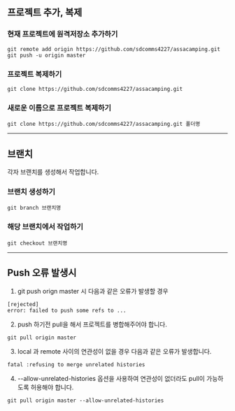 ## 프로젝트 추가, 복제
### 현재 프로젝트에 원격저장소 추가하기
```
git remote add origin https://github.com/sdcomms4227/assacamping.git
git push -u origin master
```
### 프로젝트 복제하기
```
git clone https://github.com/sdcomms4227/assacamping.git
```
### 새로운 이름으로 프로젝트 복제하기
```
git clone https://github.com/sdcomms4227/assacamping.git 폴더명
```

---

## 브랜치

각자 브랜치를 생성해서 작업합니다.

### 브랜치 생성하기
```
git branch 브랜치명
```

### 해당 브랜치에서 작업하기
```
git checkout 브랜치명
```

---

## Push 오류 발생시
1. git push orign master 시 다음과 같은 오류가 발생할 경우
```
[rejected]
error: failed to push some refs to ...
```
2. push 하기전 pull을 해서 프로젝트를 병합해주어야 합니다.
```
git pull origin master
```
3. local 과 remote 사이의 연관성이 없을 경우 다음과 같은 오류가 발생합니다.
```
fatal :refusing to merge unrelated histories
```
4. --allow-unrelated-histories 옵션을 사용하여 연관성이 없더라도 pull이 가능하도록 허용해야 합니다.
```
git pull origin master --allow-unrelated-histories
```
